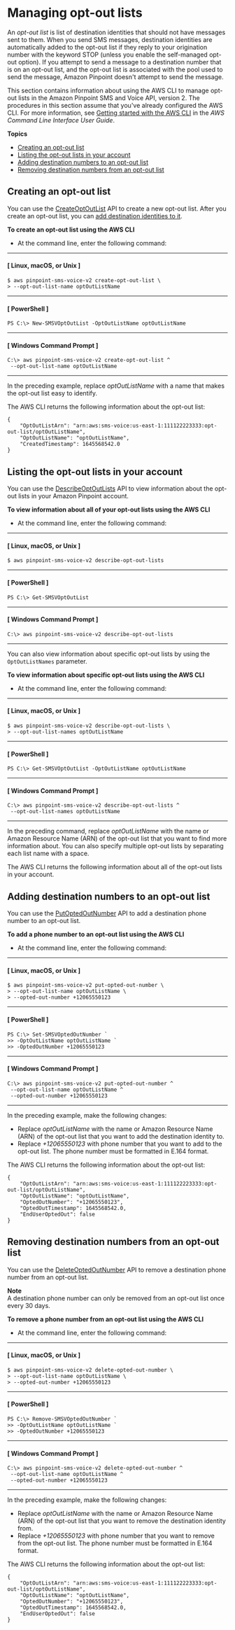 # Managing opt\-out lists<a name="sms-voice-v2-opt-out-lists"></a>

An *opt\-out list* is list of destination identities that should not have messages sent to them\. When you send SMS messages, destination identities are automatically added to the opt\-out list if they reply to your origination number with the keyword STOP \(unless you enable the self\-managed opt\-out option\)\. If you attempt to send a message to a destination number that is on an opt\-out list, and the opt\-out list is associated with the pool used to send the message, Amazon Pinpoint doesn't attempt to send the message\.

This section contains information about using the AWS CLI to manage opt\-out lists in the Amazon Pinpoint SMS and Voice API, version 2\. The procedures in this section assume that you've already configured the AWS CLI\. For more information, see [Getting started with the AWS CLI](https://docs.aws.amazon.com/cli/latest/userguide/cli-chap-getting-started.html) in the *AWS Command Line Interface User Guide*\.

**Topics**
+ [Creating an opt\-out list](#sms-voice-v2-opt-out-lists-creating)
+ [Listing the opt\-out lists in your account](#sms-voice-v2-opt-out-lists-describing)
+ [Adding destination numbers to an opt\-out list](#sms-voice-v2-opt-out-lists-putting-destination-ids)
+ [Removing destination numbers from an opt\-out list](#sms-voice-v2-opt-out-lists-removing-destination-ids)

## Creating an opt\-out list<a name="sms-voice-v2-opt-out-lists-creating"></a>

You can use the [CreateOptOutList](https://docs.aws.amazon.com/pinpoint/latest/apireference_smsvoicev2/API_CreateOptOutList.html) API to create a new opt\-out list\. After you create an opt\-out list, you can [add destination identities to it](#sms-voice-v2-opt-out-lists-putting-destination-ids)\.

**To create an opt\-out list using the AWS CLI**
+ At the command line, enter the following command:

------
#### [ Linux, macOS, or Unix ]

  ```
  $ aws pinpoint-sms-voice-v2 create-opt-out-list \
  > --opt-out-list-name optOutListName
  ```

------
#### [ PowerShell ]

  ```
  PS C:\> New-SMSVOptOutList -OptOutListName optOutListName
  ```

------
#### [ Windows Command Prompt ]

  ```
  C:\> aws pinpoint-sms-voice-v2 create-opt-out-list ^
   --opt-out-list-name optOutListName
  ```

------

  In the preceding example, replace *optOutListName* with a name that makes the opt\-out list easy to identify\.

  The AWS CLI returns the following information about the opt\-out list:

  ```
  {
      "OptOutListArn": "arn:aws:sms-voice:us-east-1:111122223333:opt-out-list/optOutListName",
      "OptOutListName": "optOutListName",
      "CreatedTimestamp": 1645568542.0
  }
  ```

## Listing the opt\-out lists in your account<a name="sms-voice-v2-opt-out-lists-describing"></a>

You can use the [DescribeOptOutLists](https://docs.aws.amazon.com/pinpoint/latest/apireference_smsvoicev2/API_DescribeOptOutLists.html) API to view information about the opt\-out lists in your Amazon Pinpoint account\.

**To view information about all of your opt\-out lists using the AWS CLI**
+ At the command line, enter the following command:

------
#### [ Linux, macOS, or Unix ]

  ```
  $ aws pinpoint-sms-voice-v2 describe-opt-out-lists
  ```

------
#### [ PowerShell ]

  ```
  PS C:\> Get-SMSVOptOutList
  ```

------
#### [ Windows Command Prompt ]

  ```
  C:\> aws pinpoint-sms-voice-v2 describe-opt-out-lists
  ```

------

You can also view information about specific opt\-out lists by using the `OptOutListNames` parameter\.

**To view information about specific opt\-out lists using the AWS CLI**
+ At the command line, enter the following command:

------
#### [ Linux, macOS, or Unix ]

  ```
  $ aws pinpoint-sms-voice-v2 describe-opt-out-lists \
  > --opt-out-list-names optOutListName
  ```

------
#### [ PowerShell ]

  ```
  PS C:\> Get-SMSVOptOutList -OptOutListName optOutListName
  ```

------
#### [ Windows Command Prompt ]

  ```
  C:\> aws pinpoint-sms-voice-v2 describe-opt-out-lists ^
   --opt-out-list-names optOutListName
  ```

------

  In the preceding command, replace *optOutListName* with the name or Amazon Resource Name \(ARN\) of the opt\-out list that you want to find more information about\. You can also specify multiple opt\-out lists by separating each list name with a space\.

  The AWS CLI returns the following information about all of the opt\-out lists in your account\.

## Adding destination numbers to an opt\-out list<a name="sms-voice-v2-opt-out-lists-putting-destination-ids"></a>

You can use the [PutOptedOutNumber](https://docs.aws.amazon.com/pinpoint/latest/apireference_smsvoicev2/API_PutOptedOutNumber.html) API to add a destination phone number to an opt\-out list\.

**To add a phone number to an opt\-out list using the AWS CLI**
+ At the command line, enter the following command:

------
#### [ Linux, macOS, or Unix ]

  ```
  $ aws pinpoint-sms-voice-v2 put-opted-out-number \
  > --opt-out-list-name optOutListName \
  > --opted-out-number +12065550123
  ```

------
#### [ PowerShell ]

  ```
  PS C:\> Set-SMSVOptedOutNumber `
  >> -OptOutListName optOutListName `
  >> -OptedOutNumber +12065550123
  ```

------
#### [ Windows Command Prompt ]

  ```
  C:\> aws pinpoint-sms-voice-v2 put-opted-out-number ^
   --opt-out-list-name optOutListName ^
   --opted-out-number +12065550123
  ```

------

  In the preceding example, make the following changes:
  + Replace *optOutListName* with the name or Amazon Resource Name \(ARN\) of the opt\-out list that you want to add the destination identity to\.
  + Replace *\+12065550123* with phone number that you want to add to the opt\-out list\. The phone number must be formatted in E\.164 format\.

  The AWS CLI returns the following information about the opt\-out list:

  ```
  {
      "OptOutListArn": "arn:aws:sms-voice:us-east-1:111122223333:opt-out-list/optOutListName",
      "OptOutListName": "optOutListName",
      "OptedOutNumber": "+12065550123",
      "OptedOutTimestamp": 1645568542.0,
      "EndUserOptedOut": false
  }
  ```

## Removing destination numbers from an opt\-out list<a name="sms-voice-v2-opt-out-lists-removing-destination-ids"></a>

You can use the [DeleteOptedOutNumber](https://docs.aws.amazon.com/pinpoint/latest/apireference_smsvoicev2/API_DeleteOptedOutNumber.html) API to remove a destination phone number from an opt\-out list\.

**Note**  
A destination phone number can only be removed from an opt\-out list once every 30 days\.

**To remove a phone number from an opt\-out list using the AWS CLI**
+ At the command line, enter the following command:

------
#### [ Linux, macOS, or Unix ]

  ```
  $ aws pinpoint-sms-voice-v2 delete-opted-out-number \
  > --opt-out-list-name optOutListName \
  > --opted-out-number +12065550123
  ```

------
#### [ PowerShell ]

  ```
  PS C:\> Remove-SMSVOptedOutNumber `
  >> -OptOutListName optOutListName `
  >> -OptedOutNumber +12065550123
  ```

------
#### [ Windows Command Prompt ]

  ```
  C:\> aws pinpoint-sms-voice-v2 delete-opted-out-number ^
   --opt-out-list-name optOutListName ^
   --opted-out-number +12065550123
  ```

------

  In the preceding example, make the following changes:
  + Replace *optOutListName* with the name or Amazon Resource Name \(ARN\) of the opt\-out list that you want to remove the destination identity from\.
  + Replace *\+12065550123* with phone number that you want to remove from the opt\-out list\. The phone number must be formatted in E\.164 format\.

  The AWS CLI returns the following information about the opt\-out list:

  ```
  {
      "OptOutListArn": "arn:aws:sms-voice:us-east-1:111122223333:opt-out-list/optOutListName",
      "OptOutListName": "optOutListName",
      "OptedOutNumber": "+12065550123",
      "OptedOutTimestamp": 1645568542.0,
      "EndUserOptedOut": false
  }
  ```